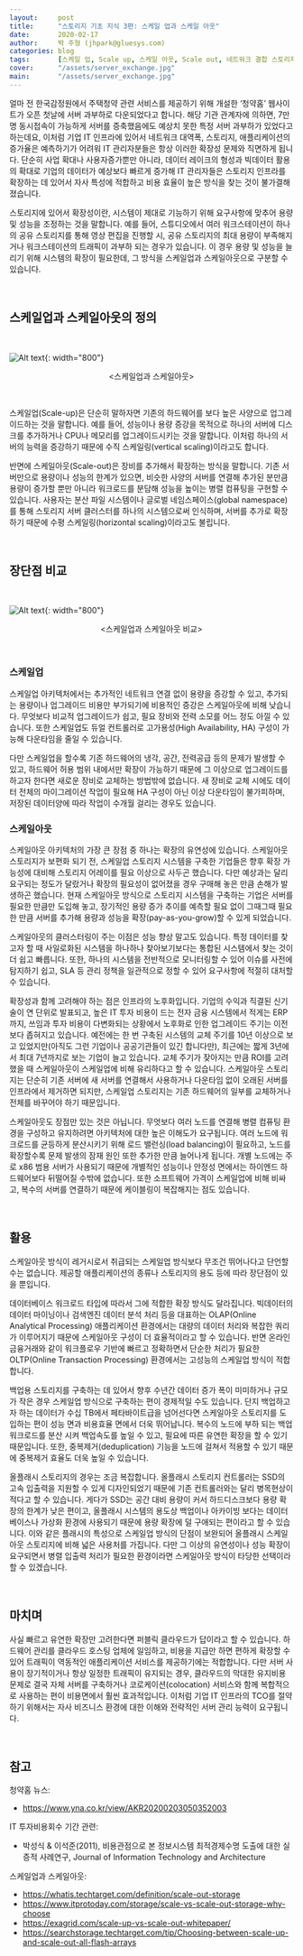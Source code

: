```yaml
---
layout:     post
title:      "스토리지 기초 지식 3편: 스케일 업과 스케일 아웃"
date:       2020-02-17
author:     박 주형 (jhpark@gluesys.com)
categories: blog
tags:       [스케일 업, Scale up, 스케일 아웃, Scale out, 네트워크 결합 스토리지, NAS, 고확장]
cover:      "/assets/server_exchange.jpg"
main:       "/assets/server_exchange.jpg"
---
```


얼마 전 한국감정원에서 주택청약 관련 서비스를 제공하기 위해 개설한 ‘청약홈’ 웹사이트가 오픈 첫날에 서버 과부하로 다운되었다고 합니다. 해당 기관 관계자에 의하면, 7만 명 동시접속이 가능하게 서버를 증축했음에도 예상치 못한 특정 서버 과부하가 있었다고 하는데요, 이처럼 기업 IT 인프라에 있어서 네트워크 대역폭, 스토리지, 애플리케이션의 증가율은 예측하기가 어려워 IT 관리자분들은 항상 이러한 확장성 문제와 직면하게 됩니다. 단순히 사업 확대나 사용자증가뿐만 아니라, 데이터 레이크의 형성과 빅데이터 활용의 확대로 기업의 데이터가 예상보다 빠르게 증가해 IT 관리자들은 스토리지 인프라를 확장하는 데 있어서 자사 특성에 적합하고 비용 효율이 높은 방식을 찾는 것이 불가결해졌습니다.  

스토리지에 있어서 확장성이란, 시스템이 제대로 기능하기 위해 요구사항에 맞추어 용량 및 성능을 조정하는 것을 말합니다. 예를 들어, 스튜디오에서 여러 워크스테이션이 하나의 공유 스토리지를 통해 영상 편집을 진행할 시, 공유 스토리지의 최대 용량이 부족해지거나 워크스테이션의 트래픽이 과부하 되는 경우가 있습니다. 이 경우 용량 및 성능을 늘리기 위해 시스템의 확장이 필요한데, 그 방식을 스케일업과 스케일아웃으로 구분할 수 있습니다.   

&nbsp;

## 스케일업과 스케일아웃의 정의

&nbsp;

![Alt text](/assets/scaleup_scaleout_intro1.png){: width="800"}

<center>&#60;스케일업과 스케일아웃&#62;</center>

&nbsp;

스케일업(Scale-up)은 단순히 말하자면 기존의 하드웨어를 보다 높은 사양으로 업그레이드하는 것을 말합니다. 예를 들어, 성능이나 용량 증강을 목적으로 하나의 서버에 디스크를 추가하거나 CPU나 메모리를 업그레이드시키는 것을 말합니다. 이처럼 하나의 서버의 능력을 증강하기 때문에 수직 스케일링(vertical scaling)이라고도 합니다.  

반면에 스케일아웃(Scale-out)은 장비를 추가해서 확장하는 방식을 말합니다. 기존 서버만으로 용량이나 성능의 한계가 있으면, 비슷한 사양의 서버를 연결해 추가된 분만큼 용량이 증가할 뿐만 아니라 워크로드를 분담해 성능을 높이는 병렬 컴퓨팅을 구현할 수 있습니다. 사용자는 분산 파일 시스템이나 글로벌 네임스페이스(global namespace)를 통해 스토리지 서버 클러스터를 하나의 시스템으로써 인식하며, 서버를 추가로 확장하기 때문에 수평 스케일링(horizontal scaling)이라고도 불립니다.  

&nbsp;

## 장단점 비교

&nbsp;

![Alt text](/assets/scaleup_scaleout_comparison1.png){: width="800"}

<center>&#60;스케일업과 스케일아웃 비교&#62;</center>

&nbsp;

### 스케일업

스케일업 아키텍처에서는 추가적인 네트워크 연결 없이 용량을 증강할 수 있고, 추가되는 용량이나 업그레이드 비용만 부가되기에 비용적인 증강은 스케일아웃에 비해 낮습니다. 무엇보다 비교적 업그레이드가 쉽고, 필요 장비와 전력 소모를 어느 정도 아낄 수 있습니다. 또한 스케일업도 듀얼 컨트롤러로 고가용성(High Availability, HA) 구성이 가능해 다운타임을 줄일 수 있습니다.  

다만 스케일업을 할수록 기존 하드웨어의 냉각, 공간, 전력공급 등의 문제가 발생할 수 있고, 하드웨어 허용 범위 내에서만 확장이 가능하기 때문에 그 이상으로 업그레이드를 하고자 한다면 새로운 장비로 교체하는 방법밖에 없습니다. 새 장비로 교체 시에도 데이터 전체의 마이그레이션 작업이 필요해 HA 구성이 아닌 이상 다운타임이 불가피하며, 저장된 데이터양에 따라 작업이 수개월 걸리는 경우도 있습니다.  

### 스케일아웃

스케일아웃 아키텍처의 가장 큰 장점 중 하나는 확장의 유연성에 있습니다. 스케일아웃 스토리지가 보편화 되기 전, 스케일업 스토리지 시스템을 구축한 기업들은 향후 확장 가능성에 대비해 스토리지 어레이를 필요 이상으로 사두곤 했습니다. 다만 예상과는 달리 요구되는 정도가 달랐거나 확장의 필요성이 없어졌을 경우 구매해 놓은 만큼 손해가 발생하곤 했습니다. 현재 스케일아웃 방식으로 스토리지 시스템을 구축하는 기업은 서버를 필요한 만큼만 도입해 놓고, 장기적인 용량 증가 추이를 예측할 필요 없이 그때그때 필요한 만큼 서버를 추가해 용량과 성능을 확장(pay-as-you-grow)할 수 있게 되었습니다.   

스케일아웃의 클러스터링이 주는 이점은 성능 향상 말고도 있습니다. 특정 데이터를 찾고자 할 때 사일로화된 시스템을 하나하나 찾아보기보다는 통합된 시스템에서 찾는 것이 더 쉽고 빠릅니다. 또한, 하나의 시스템을 전반적으로 모니터링할 수 있어 이슈를 사전에 탐지하기 쉽고, SLA 등 관리 정책을 일관적으로 정할 수 있어 요구사항에 적절히 대처할 수 있습니다.  

확장성과 함께 고려해야 하는 점은 인프라의 노후화입니다. 기업의 수익과 직결된 신기술이 연 단위로 발표되고, 높은 IT 투자 비용이 드는 전자 금융 시스템에서 적게는 ERP까지, 쓰임과 투자 비용이 다변화되는 상황에서 노후화로 인한 업그레이드 주기는 이전보다 좁혀지고 있습니다. 예전에는 한 번 구축된 시스템의 교체 주기를 10년 이상으로 보고 있었지만(아직도 그런 기업이나 공공기관들이 있긴 합니다만), 최근에는 짧게 3년에서 최대 7년까지로 보는 기업이 늘고 있습니다. 교체 주기가 잦아지는 만큼 ROI를 고려했을 때 스케일아웃이 스케일업에 비해 유리하다고 할 수 있습니다. 스케일아웃 스토리지는 단순히 기존 서버에 새 서버를 연결해서 사용하거나 다운타임 없이 오래된 서버를 인프라에서 제거하면 되지만, 스케일업 스토리지는 기존 하드웨어의 일부를 교체하거나 전체를 바꾸어야 하기 때문입니다.  

스케일아웃도 장점만 있는 것은 아닙니다. 무엇보다 여러 노드를 연결해 병렬 컴퓨팅 환경을 구성하고 유지하려면 아키텍처에 대한 높은 이해도가 요구됩니다. 여러 노드에 워크로드를 균등하게 분산시키기 위해 로드 밸런싱(load balancing)이 필요하고, 노드를 확장할수록 문제 발생의 잠재 원인 또한 추가한 만큼 늘어나게 됩니다. 개별 노드에는 주로 x86 범용 서버가 사용되기 때문에 개별적인 성능이나 안정성 면에서는 하이엔드 하드웨어보다 뒤떨어질 수밖에 없습니다. 또한 소프트웨어 가격이 스케일업에 비해 비싸고, 복수의 서버를 연결하기 때문에 케이블링이 복잡해지는 점도 있습니다.  

&nbsp;

## 활용

스케일아웃 방식이 레거시로서 취급되는 스케일업 방식보다 무조건 뛰어나다고 단언할 수는 없습니다. 제공할 애플리케이션의 종류나 스토리지의 용도 등에 따라 장단점이 있을 뿐입니다.  

데이터베이스 워크로드 타입에 따라서 그에 적합한 확장 방식도 달라집니다. 빅데이터의 데이터 마이닝이나 검색엔진 데이터 분석 처리 등을 대표하는 OLAP(Online Analytical Processing) 애플리케이션 환경에서는 대량의 데이터 처리와 복잡한 쿼리가 이루어지기 때문에 스케일아웃 구성이 더 효율적이라고 할 수 있습니다. 반면 온라인 금융거래와 같이 워크플로우 기반에 빠르고 정확하면서 단순한 처리가 필요한 OLTP(Online Transaction Processing) 환경에서는 고성능의 스케일업 방식이 적합합니다.  

백업용 스토리지를 구축하는 데 있어서 향후 수년간 데이터 증가 폭이 미미하거나 규모가 작은 경우 스케일업 방식으로 구축하는 편이 경제적일 수도 있습니다. 단지 백업하고자 하는 데이터가 수십 TB에서 페타바이트급을 넘어선다면 스케일아웃 스토리지를 도입하는 편이 성능 면과 비용효율 면에서 더욱 뛰어납니다. 복수의 노드에 부하 되는 백업 워크로드를 분산 시켜 백업속도를 높일 수 있고, 필요에 따른 유연한 확장을 할 수 있기 때문입니다. 또한, 중복제거(deduplication) 기능을 노드에 걸쳐서 적용할 수 있기 때문에 중복제거 효율도 더욱 높일 수 있습니다.  

올플래시 스토리지의 경우는 조금 복잡합니다. 올플래시 스토리지 컨트롤러는 SSD의 고속 입출력을 지원할 수 있게 디자인되었기 때문에 기존 컨트롤러와는 달리 병목현상이 적다고 할 수 있습니다. 게다가 SSD는 공간 대비 용량이 커서 하드디스크보다 용량 확장의 한계가 낮은 편이고, 올플래시 시스템의 용도상 백업이나 아카이빙 보다는 데이터베이스나 가상화 환경에 사용되기 때문에 용량 확장에 덜 구애되는 편이라고 할 수 있습니다. 이와 같은 플래시의 특성으로 스케일업 방식의 단점이 보완되어 올플래시 스케일아웃 스토리지에 비해 넓은 사용처를 가집니다. 다만 그 이상의 유연성이나 성능 확장이 요구되면서 병렬 입출력 처리가 필요한 환경이라면 스케일아웃 방식이 타당한 선택이라 할 수 있겠습니다.  

&nbsp;

## 마치며

사실 빠르고 유연한 확장만 고려한다면 퍼블릭 클라우드가 답이라고 할 수 있습니다. 하드웨어 관리를 클라우드 호스팅 업체에 일임하고, 비용을 지급만 하면 편하게 확장할 수 있어 트래픽이 역동적인 애플리케이션 서비스를 제공하기에는 적합합니다. 다만 서버 사용이 장기적이거나 항상 일정한 트래픽이 유지되는 경우, 클라우드의 막대한 유지비용 문제로 결국 자체 서버를 구축하거나 코로케이션(colocation) 서비스와 함께 복합적으로 사용하는 편이 비용면에서 훨씬 효과적입니다. 이처럼 기업 IT 인프라의 TCO를 절약하기 위해서는 자사 비즈니스 환경에 대한 이해와 전략적인 서버 관리 능력이 요구됩니다.  

&nbsp;

## 참고

청약홈 뉴스:  
 * https://www.yna.co.kr/view/AKR20200203050352003

IT 투자비용회수 기간 관련:  
 * 박성식 & 이석준(2011), 비용관점으로 본 정보시스템 최적경제수명 도출에 대한 실증적 사례연구, Journal of Information Technology and Architecture

스케일업과 스케일아웃:  
 * https://whatis.techtarget.com/definition/scale-out-storage
 * https://www.itprotoday.com/storage/scale-vs-scale-out-storage-why-choose
 * https://exagrid.com/scale-up-vs-scale-out-whitepaper/
 * https://searchstorage.techtarget.com/tip/Choosing-between-scale-up-and-scale-out-all-flash-arrays
